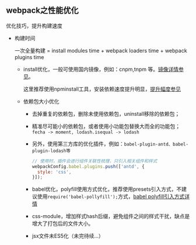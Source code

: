 ## webpack之性能优化

优化技巧，提升构建速度

* 构建时间

  一次全量构建 = install modules time + webpack loaders time + webpack plugins time

  - install优化，一般可使用国内镜像，例如：cnpm,tnpm 等。[镜像详情参见](../npm/cmd)。 
  
    这里推荐使用npminstall工具，安装依赖速度提升明显，[提升幅度参见](https://github.com/cnpm/npminstall)

  - 依赖包大小优化

    + 去掉重复的依赖包，删除未使用依赖包，uninstall移除的依赖包；

    + 精准尽可能小的依赖包，或者使用小功能包替换大而全的功能包；`fecha -> moment, lodash.isequal -> lodash`

    + 另外，使用第三方库的优化插件，例如：`babel-plugin-antd、babel-plugin-lodash等`
      ```js
      // 使用时，插件会进行组件关联性梳理，只引入相关组件和样式
      webpackConfig.babel.plugins.push(['antd', {
        style: 'css',
      }]);
      ```

    + babel优化，polyfill使用方式优化，推荐使用presets引入方式，不建议使用`require('babel-pollyfill');`方式，[babel polyfill引入方式详情](../babel/)

    + css-module，增加样式hash后缀，避免组件之间的样式干扰，缺点是增大了打包后的文件大小。

    + jsx文件未ES5化（未完待续...）